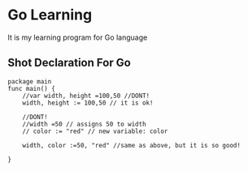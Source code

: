 # Go Learning
It is my learning program for Go language

## Shot Declaration For Go
```
package main 
func main() {
    //var width, height =100,50 //DONT!
    width, height := 100,50 // it is ok!

    //DONT!
    //width =50 // assigns 50 to width
    // color := "red" // new variable: color

    width, color :=50, "red" //same as above, but it is so good!

}
```